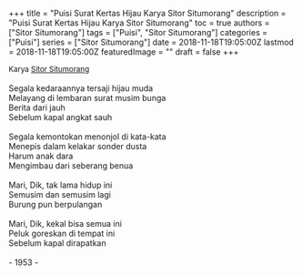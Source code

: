 +++
title = "Puisi Surat Kertas Hijau Karya Sitor Situmorang"
description = "Puisi Surat Kertas Hijau Karya Sitor Situmorang"
toc = true
authors = ["Sitor Situmorang"]
tags = ["Puisi", "Sitor Situmorang"]
categories = ["Puisi"]
series = ["Sitor Situmorang"]
date = 2018-11-18T19:05:00Z
lastmod = 2018-11-18T19:05:00Z
featuredImage = ""
draft = false
+++

<div style="text-align: justify;">
<div style="font-size: small;">Karya <a href="/authors/sitor-situmorang/" target="_blank">Sitor Situmorang</a></div><br />
Segala kedaraannya tersaji hijau muda<br />Melayang di lembaran surat musim bunga<br />Berita dari jauh<br />Sebelum kapal angkat sauh<br /><br />Segala kemontokan menonjol di kata-kata<br />Menepis dalam kelakar sonder dusta<br />Harum anak dara<br />Mengimbau dari seberang benua<br /><br />Mari, Dik, tak lama hidup ini<br />Semusim dan semusim lagi<br />Burung pun berpulangan<br /><br />Mari, Dik, kekal bisa semua ini<br />Peluk goreskan di tempat ini<br />Sebelum kapal dirapatkan<br /><br />- 1953 -</div>
